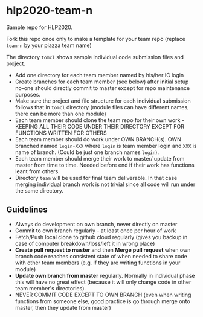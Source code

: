 # hlp2020-team-n

Sample repo for HLP2020.

Fork this repo once only to make a template for your team repo (replace `team-n` by your piazza team name)

The directory `tomcl` shows sample individual code submission files and project.

* Add one directory for each team member named by his/her IC login
* Create branches for each team member (see below) after initial setup no-one should directly commit to master except for repo maintenance purposes.
* Make sure the project and file structure for each individual submission follows that in `tomcl` directory (module files can have different names, there can be more than one module)
* Each team member should clone the team repo for their own work - KEEPING ALL THEIR CODE UNDER THEIR DIRECTORY EXCEPT FOR FUNCTIONS WRITTEN FOR OTHERS
* Each team member should do work under OWN BRANCH(s). OWN branched named `login-XXX` where `login` is team member login and `XXX` is name of branch. (Could be just one branch names `login`).
* Each team member should merge their work to master/ update from master from time to time. Needed before end if their work has functions leant from others.
* Directory `team` will be used for final team deliverable. In that case merging individual branch work is not trivial since all code will run under the same directory.

## Guidelines

* Always do development on own branch, never directly on master
* Commit to own branch regularly - at least once per hour of work
* Fetch/Push local clone to github cloud regularly (gives you backup in case of computer breakdown/loss/left it in wrong place)
* **Create pull request to master** and then **Merge pull request** when own branch code reaches consistent state of when needed to share code with other team members (e.g. if they are writing functions in your module)
* **Update own branch from master** regularly. Normally in individual phase this will have no great effect (because it will only change code in other team member's directories).
* NEVER COMMIT CODE EXCEPT TO OWN BRANCH (even when writing functions from someone else, good practice is go through merge onto master, then they update from master)
